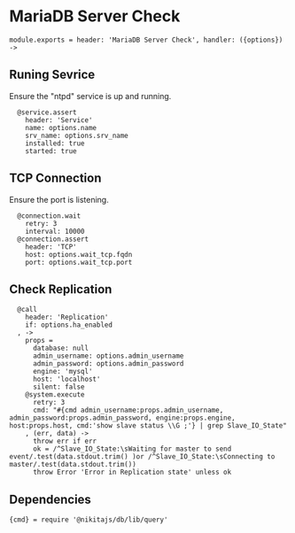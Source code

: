 
# MariaDB Server Check

    module.exports = header: 'MariaDB Server Check', handler: ({options}) ->

## Runing Sevrice

Ensure the "ntpd" service is up and running.

      @service.assert
        header: 'Service'
        name: options.name
        srv_name: options.srv_name
        installed: true
        started: true

## TCP Connection

Ensure the port is listening.

      @connection.wait
        retry: 3
        interval: 10000
      @connection.assert
        header: 'TCP'
        host: options.wait_tcp.fqdn
        port: options.wait_tcp.port

## Check Replication

      @call
        header: 'Replication'
        if: options.ha_enabled
      , ->
        props =
          database: null
          admin_username: options.admin_username
          admin_password: options.admin_password
          engine: 'mysql'
          host: 'localhost'
          silent: false
        @system.execute
          retry: 3
          cmd: "#{cmd admin_username:props.admin_username, admin_password:props.admin_password, engine:props.engine, host:props.host, cmd:'show slave status \\G ;'} | grep Slave_IO_State"
        , (err, data) ->
          throw err if err
          ok = /^Slave_IO_State:\sWaiting for master to send event/.test(data.stdout.trim() )or /^Slave_IO_State:\sConnecting to master/.test(data.stdout.trim())
          throw Error 'Error in Replication state' unless ok

## Dependencies

    {cmd} = require '@nikitajs/db/lib/query'
